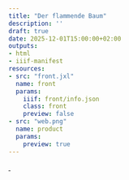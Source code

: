 ```yaml
---
title: "Der flammende Baum"
description: ''
draft: true
date: 2025-12-01T15:00:00+02:00
outputs:
- html
- iiif-manifest
resources:
- src: "front.jxl"
  name: front
  params:
    iiif: front/info.json
    class: front
    preview: false
- src: "web.png"
  name: product
  params:
    preview: true
---
```



<a class="worldcat" href="https://search.worldcat.org/de/title/643697142">&nbsp;</a>
